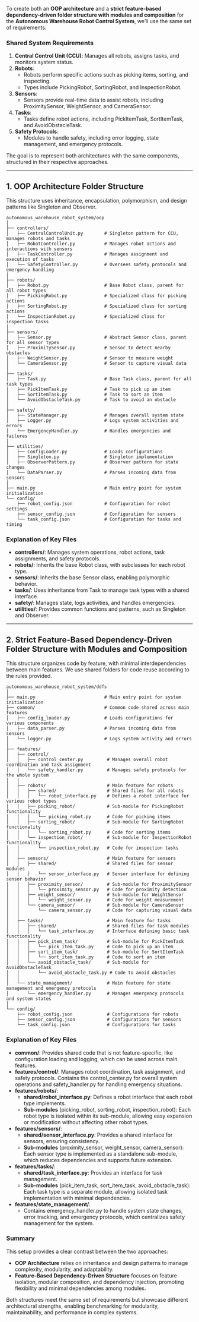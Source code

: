 To create both an **OOP architecture** and a **strict feature-based dependency-driven folder structure with modules and composition** for the **Autonomous Warehouse Robot Control System**, we’ll use the same set of requirements:

### **Shared System Requirements**

1. **Central Control Unit (CCU)**: Manages all robots, assigns tasks, and monitors system status.
2. **Robots**:
   * Robots perform specific actions such as picking items, sorting, and inspecting.
   * Types include PickingRobot, SortingRobot, and InspectionRobot.
3. **Sensors**:
   * Sensors provide real-time data to assist robots, including ProximitySensor, WeightSensor, and CameraSensor.
4. **Tasks**:
   * Tasks define robot actions, including PickItemTask, SortItemTask, and AvoidObstacleTask.
5. **Safety Protocols**:
   * Modules to handle safety, including error logging, state management, and emergency protocols.

The goal is to represent both architectures with the same components, structured in their respective approaches.

---

## **1\. OOP Architecture Folder Structure**

This structure uses inheritance, encapsulation, polymorphism, and design patterns like Singleton and Observer.

```
autonomous_warehouse_robot_system/oop
│
├── controllers/
│   ├── CentralControlUnit.py        # Singleton pattern for CCU, manages robots and tasks
│   ├── RobotController.py           # Manages robot actions and interactions with sensors
│   ├── TaskController.py            # Manages assignment and execution of tasks
│   └── SafetyController.py          # Oversees safety protocols and emergency handling
│
├── robots/
│   ├── Robot.py                     # Base Robot class, parent for all robot types
│   ├── PickingRobot.py              # Specialized class for picking actions
│   ├── SortingRobot.py              # Specialized class for sorting actions
│   └── InspectionRobot.py           # Specialized class for inspection tasks
│
├── sensors/
│   ├── Sensor.py                    # Abstract Sensor class, parent for all sensor types
│   ├── ProximitySensor.py           # Sensor to detect nearby obstacles
│   ├── WeightSensor.py              # Sensor to measure weight
│   └── CameraSensor.py              # Sensor to capture visual data
│
├── tasks/
│   ├── Task.py                      # Base Task class, parent for all task types
│   ├── PickItemTask.py              # Task to pick up an item
│   ├── SortItemTask.py              # Task to sort an item
│   └── AvoidObstacleTask.py         # Task to avoid an obstacle
│
├── safety/
│   ├── StateManager.py              # Manages overall system state
│   ├── Logger.py                    # Logs system activities and errors
│   └── EmergencyHandler.py          # Handles emergencies and failures
│
├── utilities/
│   ├── ConfigLoader.py              # Loads configurations
│   ├── Singleton.py                 # Singleton implementation
│   ├── ObserverPattern.py           # Observer pattern for state changes
│   └── DataParser.py                # Parses incoming data from sensors
│
├── main.py                          # Main entry point for system initialization
└── config/
    ├── robot_config.json            # Configuration for robot settings
    ├── sensor_config.json           # Configuration for sensors
    └── task_config.json             # Configuration for tasks and timing
```

### **Explanation of Key Files**

* **controllers/**: Manages system operations, robot actions, task assignments, and safety protocols.
* **robots/**: Inherits the base Robot class, with subclasses for each robot type.
* **sensors/**: Inherits the base Sensor class, enabling polymorphic behavior.
* **tasks/**: Uses inheritance from Task to manage task types with a shared interface.
* **safety/**: Manages state, logs activities, and handles emergencies.
* **utilities/**: Provides common functions and patterns, such as Singleton and Observer.

---

## **2\. Strict Feature-Based Dependency-Driven Folder Structure with Modules and Composition**

This structure organizes code by feature, with minimal interdependencies between main features. We use shared folders for code reuse according to the rules provided.

```
autonomous_warehouse_robot_system/ddfs
│
├── main.py                          # Main entry point for system initialization
├── common/                          # Common code shared across main features
│   ├── config_loader.py             # Loads configurations for various components
│   ├── data_parser.py               # Parses incoming data from sensors
│   └── logger.py                    # Logs system activity and errors
│
├── features/
│   ├── control/
│   │   ├── control_center.py         # Manages overall robot coordination and task assignment
│   │   └── safety_handler.py         # Manages safety protocols for the whole system
│   │
│   ├── robots/                       # Main feature for robots
│   │   ├── shared/                   # Shared files for all robots
│   │   │   └── robot_interface.py    # Defines a robot interface for various robot types
│   │   ├── picking_robot/            # Sub-module for PickingRobot functionality
│   │   │   └── picking_robot.py      # Code for picking items
│   │   ├── sorting_robot/            # Sub-module for SortingRobot functionality
│   │   │   └── sorting_robot.py      # Code for sorting items
│   │   └── inspection_robot/         # Sub-module for InspectionRobot functionality
│   │       └── inspection_robot.py   # Code for inspection tasks
│   │
│   ├── sensors/                      # Main feature for sensors
│   │   ├── shared/                   # Shared files for sensor modules
│   │   │   └── sensor_interface.py   # Sensor interface for defining sensor behavior
│   │   ├── proximity_sensor/         # Sub-module for ProximitySensor
│   │   │   └── proximity_sensor.py   # Code for proximity detection
│   │   ├── weight_sensor/            # Sub-module for WeightSensor
│   │   │   └── weight_sensor.py      # Code for weight measurement
│   │   └── camera_sensor/            # Sub-module for CameraSensor
│   │       └── camera_sensor.py      # Code for capturing visual data
│   │
│   ├── tasks/                        # Main feature for tasks
│   │   ├── shared/                   # Shared files for task modules
│   │   │   └── task_interface.py     # Interface defining basic task functionality
│   │   ├── pick_item_task/           # Sub-module for PickItemTask
│   │   │   └── pick_item_task.py     # Code to pick up an item
│   │   ├── sort_item_task/           # Sub-module for SortItemTask
│   │   │   └── sort_item_task.py     # Code to sort an item
│   │   └── avoid_obstacle_task/      # Sub-module for AvoidObstacleTask
│   │       └── avoid_obstacle_task.py # Code to avoid obstacles
│   │
│   └── state_management/             # Main feature for state management and emergency protocols
│       └── emergency_handler.py      # Manages emergency protocols and system states
│
└── config/
    ├── robot_config.json             # Configurations for robots
    ├── sensor_config.json            # Configurations for sensors
    └── task_config.json              # Configurations for tasks
```

### **Explanation of Key Files**

* **common/**: Provides shared code that is not feature-specific, like configuration loading and logging, which can be used across main features.
* **features/control/**: Manages robot coordination, task assignment, and safety protocols. Contains the control_center.py for overall system operations and safety_handler.py for handling emergency situations.
* **features/robots/**:
  * **shared/robot\_interface.py**: Defines a robot interface that each robot type implements.
  * **Sub-modules** (picking_robot, sorting_robot, inspection_robot): Each robot type is isolated within its sub-module, allowing easy expansion or modification without affecting other robot types.
* **features/sensors/**:
  * **shared/sensor\_interface.py**: Provides a shared interface for sensors, ensuring consistency.
  * **Sub-modules** (proximity_sensor, weight_sensor, camera_sensor): Each sensor type is implemented as a standalone sub-module, which reduces dependencies and supports future extension.
* **features/tasks/**:
  * **shared/task\_interface.py**: Provides an interface for task management.
  * **Sub-modules** (pick_item_task, sort_item_task, avoid_obstacle_task): Each task type is a separate module, allowing isolated task implementation with minimal dependencies.
* **features/state\_management/**:
  * Contains emergency_handler.py to handle system state changes, error tracking, and emergency protocols, which centralizes safety management for the system.

### **Summary**

This setup provides a clear contrast between the two approaches:

* **OOP Architecture** relies on inheritance and design patterns to manage complexity, modularity, and adaptability.
* **Feature-Based Dependency-Driven Structure** focuses on feature isolation, modular composition, and dependency injection, promoting flexibility and minimal dependencies among modules.

Both structures meet the same set of requirements but showcase different architectural strengths, enabling benchmarking for modularity, maintainability, and performance in complex systems.

